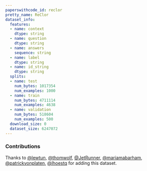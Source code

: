 ```yaml
---
paperswithcode_id: reclor
pretty_name: ReClor
dataset_info:
  features:
  - name: context
    dtype: string
  - name: question
    dtype: string
  - name: answers
    sequence: string
  - name: label
    dtype: string
  - name: id_string
    dtype: string
  splits:
  - name: test
    num_bytes: 1017354
    num_examples: 1000
  - name: train
    num_bytes: 4711114
    num_examples: 4638
  - name: validation
    num_bytes: 518604
    num_examples: 500
  download_size: 0
  dataset_size: 6247072
---
```


### Contributions

Thanks to [@lewtun](https://github.com/lewtun), [@thomwolf](https://github.com/thomwolf), [@JetRunner](https://github.com/JetRunner), [@mariamabarham](https://github.com/mariamabarham), [@patrickvonplaten](https://github.com/patrickvonplaten), [@lhoestq](https://github.com/lhoestq) for adding this dataset.